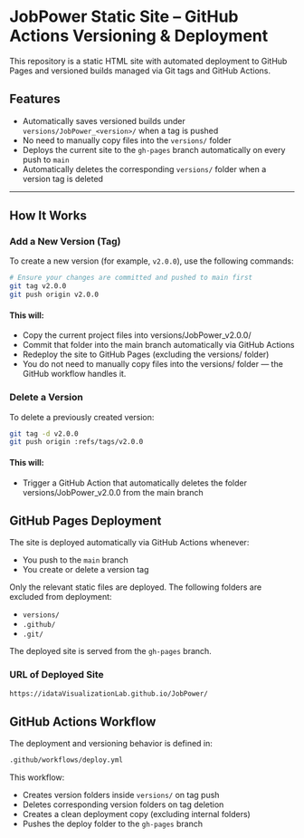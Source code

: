 # JobPower Static Site – GitHub Actions Versioning & Deployment

This repository is a static HTML site with automated deployment to GitHub Pages and versioned builds managed via Git tags and GitHub Actions.

## Features

- Automatically saves versioned builds under `versions/JobPower_<version>/` when a tag is pushed
- No need to manually copy files into the `versions/` folder
- Deploys the current site to the `gh-pages` branch automatically on every push to `main`
- Automatically deletes the corresponding `versions/` folder when a version tag is deleted

---

## How It Works

### Add a New Version (Tag)
To create a new version (for example, `v2.0.0`), use the following commands:
```bash
# Ensure your changes are committed and pushed to main first
git tag v2.0.0
git push origin v2.0.0
```

#### This will:

- Copy the current project files into versions/JobPower_v2.0.0/
- Commit that folder into the main branch automatically via GitHub Actions
- Redeploy the site to GitHub Pages (excluding the versions/ folder)
- You do not need to manually copy files into the versions/ folder — the GitHub workflow handles it.

### Delete a Version
To delete a previously created version:
```bash
git tag -d v2.0.0
git push origin :refs/tags/v2.0.0
```
#### This will:
- Trigger a GitHub Action that automatically deletes the folder versions/JobPower_v2.0.0 from the main branch

## GitHub Pages Deployment

The site is deployed automatically via GitHub Actions whenever:

- You push to the `main` branch
- You create or delete a version tag

Only the relevant static files are deployed. The following folders are excluded from deployment:

- `versions/`
- `.github/`
- `.git/`

The deployed site is served from the `gh-pages` branch.
### URL of Deployed Site
```bash
https://idataVisualizationLab.github.io/JobPower/
```
## GitHub Actions Workflow

The deployment and versioning behavior is defined in:
```bash
.github/workflows/deploy.yml
```
This workflow:

- Creates version folders inside `versions/` on tag push
- Deletes corresponding version folders on tag deletion
- Creates a clean deployment copy (excluding internal folders)
- Pushes the deploy folder to the `gh-pages` branch



